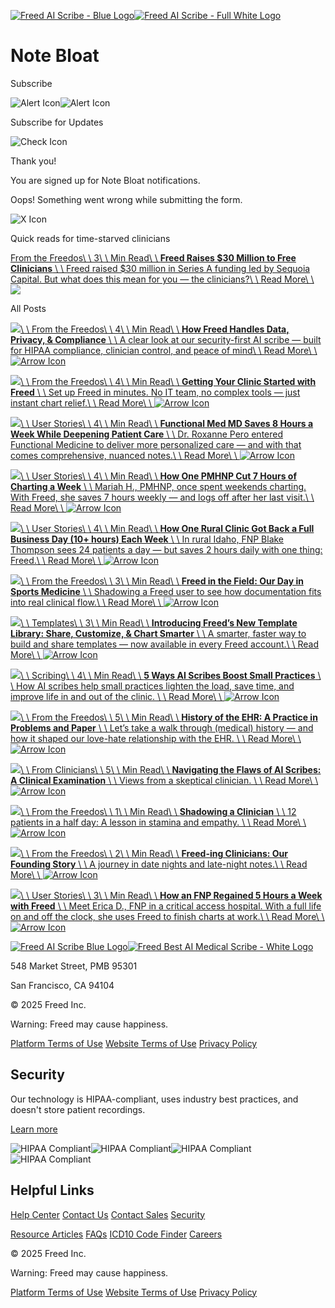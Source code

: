 [![Freed AI Scribe - Blue Logo](https://cdn.prod.website-files.com/6626cd90a59907680f6ccb64/6760822277db164afcfcf749_freed-logo.svg)![Freed AI Scribe - Full White Logo](https://cdn.prod.website-files.com/6626cd90a59907680f6ccb64/676081fd28938c976ce23bf5_freed-logo-white.svg)](https://www.getfreed.ai/)

# Note Bloat

Subscribe

![Alert Icon](https://cdn.prod.website-files.com/6626cd90a59907680f6ccb64/67bccf16d38585e14443d4f4_alert-white.svg)![Alert Icon](https://cdn.prod.website-files.com/6626cd90a59907680f6ccb64/67bccf16d38585e14443d4f4_alert-white.svg)

Subscribe for Updates

![Check Icon](https://cdn.prod.website-files.com/6626cd90a59907680f6ccb64/673cef03f9ce9fca82de57a5_circle-check.svg)

Thank you!

You are signed up for Note Bloat notifications.

Oops! Something went wrong while submitting the form.

![X Icon](https://cdn.prod.website-files.com/6626cd90a59907680f6ccb64/673b811679cf7aa2360fcf85_times.svg)

Quick reads for time-starved clinicians

[From the Freedos\\
\\
3\\
\\
Min Read\\
\\
**Freed Raises $30 Million to Free Clinicians** \\
\\
Freed raised $30 million in Series A funding led by Sequoia Capital. But what does this mean for you — the clinicians?\\
\\
Read More\\
\\
![](https://cdn.prod.website-files.com/66a264c1c1fbc09e4cd6512e/67c86793e63f5571cf26139d_icon-freedos-02.svg)](https://www.getfreed.ai/blog/freed-raises-series-a)

All Posts

[![](https://cdn.prod.website-files.com/66a264c1c1fbc09e4cd6512e/67c86793e63f5571cf26139d_icon-freedos-02.svg)\\
\\
From the Freedos\\
\\
4\\
\\
Min Read\\
\\
**How Freed Handles Data, Privacy, & Compliance** \\
\\
A clear look at our security-first AI scribe — built for HIPAA compliance, clinician control, and peace of mind\\
\\
Read More\\
\\
![Arrow Icon](https://cdn.prod.website-files.com/6626cd90a59907680f6ccb64/672c52ce013b421c39efd993_icon-arrow-right-long.svg)](https://www.getfreed.ai/blog/how-freed-handles-data-privacy-compliance)

[![](https://cdn.prod.website-files.com/66a264c1c1fbc09e4cd6512e/67c86793e63f5571cf26139d_icon-freedos-02.svg)\\
\\
From the Freedos\\
\\
4\\
\\
Min Read\\
\\
**Getting Your Clinic Started with Freed** \\
\\
Set up Freed in minutes. No IT team, no complex tools — just instant chart relief.\\
\\
Read More\\
\\
![Arrow Icon](https://cdn.prod.website-files.com/6626cd90a59907680f6ccb64/672c52ce013b421c39efd993_icon-arrow-right-long.svg)](https://www.getfreed.ai/blog/getting-your-clinic-started-with-freed)

[![](https://cdn.prod.website-files.com/66a264c1c1fbc09e4cd6512e/673540c43bb13465d46fc25a_icon-story.svg)\\
\\
User Stories\\
\\
4\\
\\
Min Read\\
\\
**Functional Med MD Saves 8 Hours a Week While Deepening Patient Care** \\
\\
Dr. Roxanne Pero entered Functional Medicine to deliver more personalized care — and with that comes comprehensive, nuanced notes.\\
\\
Read More\\
\\
![Arrow Icon](https://cdn.prod.website-files.com/6626cd90a59907680f6ccb64/672c52ce013b421c39efd993_icon-arrow-right-long.svg)](https://www.getfreed.ai/blog/user-story-dr-pero)

[![](https://cdn.prod.website-files.com/66a264c1c1fbc09e4cd6512e/673540c43bb13465d46fc25a_icon-story.svg)\\
\\
User Stories\\
\\
4\\
\\
Min Read\\
\\
**How One PMHNP Cut 7 Hours of Charting a Week** \\
\\
Mariah H., PMHNP, once spent weekends charting. With Freed, she saves 7 hours weekly — and logs off after her last visit.\\
\\
Read More\\
\\
![Arrow Icon](https://cdn.prod.website-files.com/6626cd90a59907680f6ccb64/672c52ce013b421c39efd993_icon-arrow-right-long.svg)](https://www.getfreed.ai/blog/user-story-mariah-h)

[![](https://cdn.prod.website-files.com/66a264c1c1fbc09e4cd6512e/673540c43bb13465d46fc25a_icon-story.svg)\\
\\
User Stories\\
\\
4\\
\\
Min Read\\
\\
**How One Rural Clinic Got Back a Full Business Day (10+ hours) Each Week** \\
\\
In rural Idaho, FNP Blake Thompson sees 24 patients a day — but saves 2 hours daily with one thing: Freed.\\
\\
Read More\\
\\
![Arrow Icon](https://cdn.prod.website-files.com/6626cd90a59907680f6ccb64/672c52ce013b421c39efd993_icon-arrow-right-long.svg)](https://www.getfreed.ai/blog/user-story-blake-thompson)

[![](https://cdn.prod.website-files.com/66a264c1c1fbc09e4cd6512e/67c86793e63f5571cf26139d_icon-freedos-02.svg)\\
\\
From the Freedos\\
\\
3\\
\\
Min Read\\
\\
**Freed in the Field: Our Day in Sports Medicine** \\
\\
Shadowing a Freed user to see how documentation fits into real clinical flow.\\
\\
Read More\\
\\
![Arrow Icon](https://cdn.prod.website-files.com/6626cd90a59907680f6ccb64/672c52ce013b421c39efd993_icon-arrow-right-long.svg)](https://www.getfreed.ai/blog/freed-sports-medicine)

[![](https://cdn.prod.website-files.com/66a264c1c1fbc09e4cd6512e/67941f61e7ef0bcaaced00cf_Freed_Iconography_SOAP%20Note.png)\\
\\
Templates\\
\\
3\\
\\
Min Read\\
\\
**Introducing Freed’s New Template Library: Share, Customize, & Chart Smarter** \\
\\
A smarter, faster way to build and share templates — now available in every Freed account.\\
\\
Read More\\
\\
![Arrow Icon](https://cdn.prod.website-files.com/6626cd90a59907680f6ccb64/672c52ce013b421c39efd993_icon-arrow-right-long.svg)](https://www.getfreed.ai/blog/freed-template-library)

[![](https://cdn.prod.website-files.com/66a264c1c1fbc09e4cd6512e/67d32e1a2f5ba396e48266e3_icon-ai%202.svg)\\
\\
Scribing\\
\\
4\\
\\
Min Read\\
\\
**5 Ways AI Scribes Boost Small Practices** \\
\\
How AI scribes help small practices lighten the load, save time, and improve life in and out of the clinic. \\
\\
Read More\\
\\
![Arrow Icon](https://cdn.prod.website-files.com/6626cd90a59907680f6ccb64/672c52ce013b421c39efd993_icon-arrow-right-long.svg)](https://www.getfreed.ai/blog/using-an-ai-scribe-in-small-practices)

[![](https://cdn.prod.website-files.com/66a264c1c1fbc09e4cd6512e/67c86793e63f5571cf26139d_icon-freedos-02.svg)\\
\\
From the Freedos\\
\\
5\\
\\
Min Read\\
\\
**History of the EHR: A Practice in Problems and Paper** \\
\\
Let’s take a walk through (medical) history — and how it shaped our love-hate relationship with the EHR. \\
\\
Read More\\
\\
![Arrow Icon](https://cdn.prod.website-files.com/6626cd90a59907680f6ccb64/672c52ce013b421c39efd993_icon-arrow-right-long.svg)](https://www.getfreed.ai/blog/history-of-the-ehr)

[![](https://cdn.prod.website-files.com/66a264c1c1fbc09e4cd6512e/676b430ee5463c8d6beb5eb1_Freed_Iconography_Self%20Learning.avif)\\
\\
From Clinicians\\
\\
5\\
\\
Min Read\\
\\
**Navigating the Flaws of AI Scribes: A Clinical Examination** \\
\\
Views from a skeptical clinician. \\
\\
Read More\\
\\
![Arrow Icon](https://cdn.prod.website-files.com/6626cd90a59907680f6ccb64/672c52ce013b421c39efd993_icon-arrow-right-long.svg)](https://www.getfreed.ai/blog/flaws-of-ai-scribes)

[![](https://cdn.prod.website-files.com/66a264c1c1fbc09e4cd6512e/67c86793e63f5571cf26139d_icon-freedos-02.svg)\\
\\
From the Freedos\\
\\
1\\
\\
Min Read\\
\\
**Shadowing a Clinician** \\
\\
12 patients in a half day: A lesson in stamina and empathy. \\
\\
Read More\\
\\
![Arrow Icon](https://cdn.prod.website-files.com/6626cd90a59907680f6ccb64/672c52ce013b421c39efd993_icon-arrow-right-long.svg)](https://www.getfreed.ai/blog/shadowing-a-clinician)

[![](https://cdn.prod.website-files.com/66a264c1c1fbc09e4cd6512e/67c86793e63f5571cf26139d_icon-freedos-02.svg)\\
\\
From the Freedos\\
\\
2\\
\\
Min Read\\
\\
**Freed-ing Clinicians: Our Founding Story** \\
\\
A journey in date nights and late-night notes.\\
\\
Read More\\
\\
![Arrow Icon](https://cdn.prod.website-files.com/6626cd90a59907680f6ccb64/672c52ce013b421c39efd993_icon-arrow-right-long.svg)](https://www.getfreed.ai/blog/freed-founding-story)

[![](https://cdn.prod.website-files.com/66a264c1c1fbc09e4cd6512e/673540c43bb13465d46fc25a_icon-story.svg)\\
\\
User Stories\\
\\
3\\
\\
Min Read\\
\\
**How an FNP Regained 5 Hours a Week with Freed** \\
\\
Meet Erica D., FNP in a critical access hospital. With a full life on and off the clock, she uses Freed to finish charts at work.\\
\\
Read More\\
\\
![Arrow Icon](https://cdn.prod.website-files.com/6626cd90a59907680f6ccb64/672c52ce013b421c39efd993_icon-arrow-right-long.svg)](https://www.getfreed.ai/blog/user-story-erica-dorn)

[![Freed AI Scribe Blue Logo](https://cdn.prod.website-files.com/6626cd90a59907680f6ccb64/671ff4c2a0650b684a14ee03_logo-freed.svg)![Freed Best AI Medical Scribe - White Logo](https://cdn.prod.website-files.com/6626cd90a59907680f6ccb64/67608b972787a9a6093c46fc_logo-text-white.svg)](https://www.getfreed.ai/)

548 Market Street, PMB 95301

San Francisco, CA 94104

© 2025 Freed Inc.

Warning: Freed may cause happiness.

[Platform Terms of Use](https://help.getfreed.ai/en/articles/9879697-platform-terms-of-use) [Website Terms of Use](https://help.getfreed.ai/en/articles/9879927-website-terms-of-use) [Privacy Policy](https://help.getfreed.ai/en/articles/9879953-privacy-policy)

## Security

Our technology is HIPAA-compliant, uses industry best practices, and doesn't store patient recordings.

[‍Learn more](https://help.getfreed.ai/en/articles/9016873-freed-privacy-and-security-hipaa)

![HIPAA Compliant](https://cdn.prod.website-files.com/6626cd90a59907680f6ccb64/672bc5f0f3aa651132c84f49_logo-HIPPA-white.svg)![HIPAA Compliant](https://cdn.prod.website-files.com/6626cd90a59907680f6ccb64/672bc5f05031716f2bfe964b_logo-soc2-traced-white.svg)![HIPAA Compliant](https://cdn.prod.website-files.com/6626cd90a59907680f6ccb64/6719b146efbcd50505e9989d_logo-HIPPA.svg)![HIPAA Compliant](https://cdn.prod.website-files.com/6626cd90a59907680f6ccb64/6719b146be9ad00b35d20bf3_logo-soc2-traced.svg)

## Helpful Links

[Help Center](https://help.getfreed.ai/en/) [Contact Us](https://www.getfreed.ai/contact-us) [Contact Sales](https://www.getfreed.ai/contact-us) [Security](https://www.getfreed.ai/security)

[Resource Articles](https://www.getfreed.ai/resources) [FAQs](https://help.getfreed.ai/en/articles/9242443-frequently-asked-questions) [ICD10 Code Finder](https://www.icdcodes.ai/?utm_source=freed&utm_medium=footer) [Careers](https://www.getfreed.ai/careers/company)

© 2025 Freed Inc.

Warning: Freed may cause happiness.

[Platform Terms of Use](https://help.getfreed.ai/en/articles/9879697-platform-terms-of-use) [Website Terms of Use](https://help.getfreed.ai/en/articles/9879927-website-terms-of-use) [Privacy Policy](https://help.getfreed.ai/en/articles/9879953-privacy-policy)
